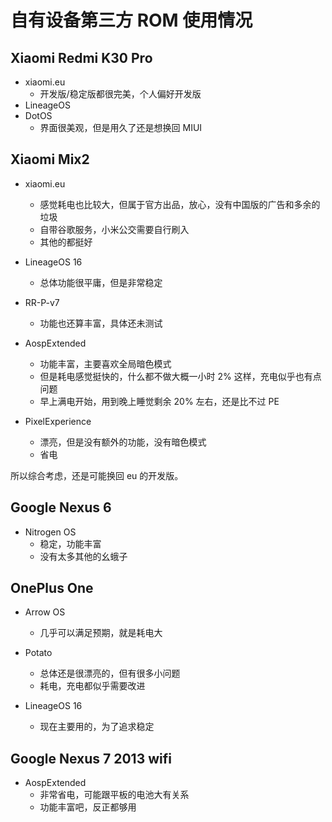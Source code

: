 # 自有设备第三方 ROM 使用情况

## Xiaomi Redmi K30 Pro

- xiaomi.eu
    - 开发版/稳定版都很完美，个人偏好开发版 
- LineageOS
- DotOS
    - 界面很美观，但是用久了还是想换回 MIUI

## Xiaomi Mix2

- xiaomi.eu
    - 感觉耗电也比较大，但属于官方出品，放心，没有中国版的广告和多余的垃圾
    - 自带谷歌服务，小米公交需要自行刷入
    - 其他的都挺好

- LineageOS 16
    - 总体功能很平庸，但是非常稳定

- RR-P-v7
    - 功能也还算丰富，具体还未测试

- AospExtended
    - 功能丰富，主要喜欢全局暗色模式
    - 但是耗电感觉挺快的，什么都不做大概一小时 2% 这样，充电似乎也有点问题
    - 早上满电开始，用到晚上睡觉剩余 20% 左右，还是比不过 PE

- PixelExperience
    - 漂亮，但是没有额外的功能，没有暗色模式
    - 省电

所以综合考虑，还是可能换回 eu 的开发版。

## Google Nexus 6

- Nitrogen OS
    - 稳定，功能丰富
    - 没有太多其他的幺蛾子

## OnePlus One

- Arrow OS
    - 几乎可以满足预期，就是耗电大

- Potato
    - 总体还是很漂亮的，但有很多小问题
    - 耗电，充电都似乎需要改进

- LineageOS 16
    - 现在主要用的，为了追求稳定

## Google Nexus 7 2013 wifi

- AospExtended
    - 非常省电，可能跟平板的电池大有关系
    - 功能丰富吧，反正都够用


